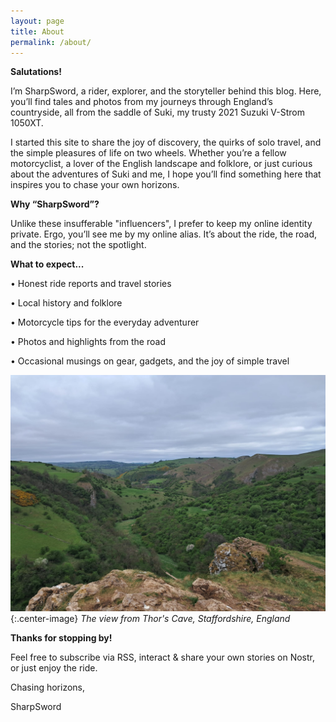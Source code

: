 ```yaml
---
layout: page
title: About
permalink: /about/
---
```


__Salutations!__

I’m SharpSword, a rider, explorer, and the storyteller behind this blog. Here, you’ll find tales and photos from my journeys through England’s countryside, all from the saddle of Suki, my trusty 2021 Suzuki V-Strom 1050XT.

I started this site to share the joy of discovery, the quirks of solo travel, and the simple pleasures of life on two wheels. Whether you’re a fellow motorcyclist, a lover of the English landscape and folklore, or just curious about the adventures of Suki and me, I hope you’ll find something here that inspires you to chase your own horizons.

__Why “SharpSword”?__

Unlike these insufferable "influencers", I prefer to keep my online identity private. Ergo, you’ll see me by my online alias. It’s about the ride, the road, and the stories; not the spotlight.

__What to expect...__

• Honest ride reports and travel stories

• Local history and folklore

• Motorcycle tips for the everyday adventurer

• Photos and highlights from the road

• Occasional musings on gear, gadgets, and the joy of simple travel

![Thor's Cave](/images/about-image.jpg){:.center-image}
*The view from Thor's Cave, Staffordshire, England*

__Thanks for stopping by!__

Feel free to subscribe via RSS, interact & share your own stories on Nostr, or just enjoy the ride.

Chasing horizons,

SharpSword